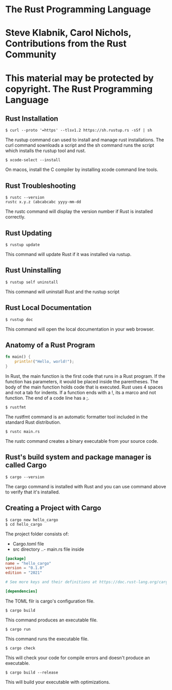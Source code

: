 # The Rust Programming Language
# Steve Klabnik, Carol Nichols, Contributions from the Rust Community
# This material may be protected by copyright. The Rust Programming Language

## Rust Installation
```console
$ curl --proto '=https' --tlsv1.2 https://sh.rustup.rs -sSf | sh

```
The rustup command can used to install and manage rust installations.
The curl command sownloads a script and the sh command runs the script which installs the rustup tool and rust.


```console
$ xcode-select --install
```
On macos, install the C compiler by installing xcode command line tools.


## Rust Troubleshooting
```console
$ rustc --version
rustc x.y.z (abcabcabc yyyy-mm-dd
```
The rustc command will display the version number if Rust is installed correctly.

## Rust Updating
```console
$ rustup update
```
This command will update Rust if it was installed via rustup.

## Rust Uninstalling
```console
$ rustup self uninstall
```
This command will uninstall Rust and the rustup script

## Rust Local Documentation
```console
$ rustup doc
```
This command will open the local documentation in your web browser.

## Anatomy of a Rust Program

```rust
fn main() {
    println!("Hello, world!");
}
```

In Rust, the main function is the first code that runs in a Rust program.
If the function has parameters, it would be placed inside the parentheses.
The body of the main function holds code that is executed.
Rust uses 4 spaces and not a tab for indents.
If a function ends with a !, its a marco and not function.
The end of a code line has a ;.

```console
$ rustfmt
```
The rustfmt command is an automatic formatter tool included in the standard Rust distribution.


```console
$ rustc main.rs
```
The rustc command creates a binary executable from your source code.

## Rust's build system and package manager is called Cargo
```console
$ cargo --version
```
The cargo command is installed with Rust and you can use command above to verify that it's installed.

## Creating a Project with Cargo
``` console
$ cargo new hello_cargo
$ cd hello_cargo
```


The project folder consists of:
- Cargo.toml file
- src directory
..- main.rs file inside


```toml
[package]
name = "hello_cargo"
version = "0.1.0"
edition = "2021"

# See more keys and their definitions at https://doc.rust-lang.org/cargo/reference/manifest.html

[dependencies]
```
The TOML filr is cargo's configuration file.

```console
$ cargo build
```
This command produces an executable file.


```console
$ cargo run
```
This command runs the executable file.

```console
$ cargo check
```
This will check your code for compile errors and doesn't produce an executable.


```console
$ cargo build --release
```
This will build your executable with optimizations.
